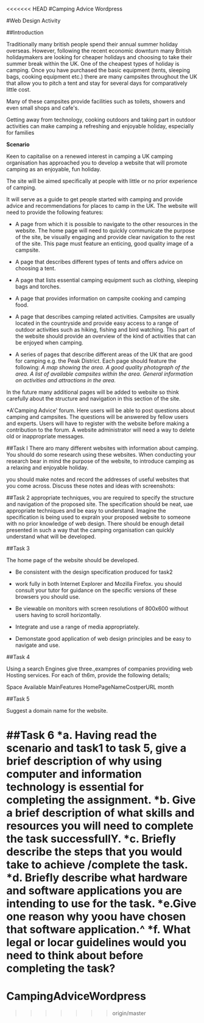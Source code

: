 <<<<<<< HEAD
#Camping Advice Wordpress

#Web Design Activity

##Introduction

Traditionally many british people spend their annual summer holiday overseas. However, following the
recent economic downturn many British holidaymakers are looking for cheaper holidays and choosing
to take their summer break within the UK. 
One of the cheapest types of holiday is camping. Once you have purchased the basic equipment (tents, sleeping bags, cooking equipment etc.) there are many campsites throughout the UK that allow you to pitch a tent and stay for several days for comparatively little cost. 

Many of these campsites provide facilities such as toilets, showers and even small shops and cafe's.

Getting away from technology, cooking outdoors and taking part in outdoor activities can make camping a refreshing and enjoyable holiday, especially for families 

**Scenario**

Keen to capitalise on a renewed interest in camping a UK camping organisation has approached you to develop a website that will promote camping as an enjoyable, fun holiday. 

The site will be aimed specifically at people with little or no prior experience of camping.

It will serve as a guide to get people started with camping and provide advice and recommendations for places to camp in the UK. The website will need to provide the following features:

* A page from which it is possible to navigate to the other resources in the website. The home page will need to quickly communicate the purpose of the site, be visually engaging and provide clear navigation to the rest of the site. This page must feature an enticing, good quality image of a campsite.

* A page that describes different types of tents and offers advice on choosing a tent.

* A page that lists essential camping equipment such as clothing, sleeping bags and torches.

* A page that provides information on campsite cooking and camping food.

* A page that describes camping related activities. Campsites are usually located in the countryside and provide easy access to a range of outdoor activities such as hiking, fishing and bird watching. This part of the website should provide an overview of the kind of activities that can be enjoyed when camping.

* A series of pages that describe different areas of the UK that are good for camping e.g. the Peak District. Each page should feature the following:
_A map showing the area._
_A good quality photograph of the area._
_A list of available campsites within the area._
_General information on activities and attractions in the area._

In the future many additional pages will be added to website so think carefully about the structure and navigation in this section of the site.

*A'Camping Advice' forum. Here users will be able to post questions about camping and campsites.
The questions will be answered by fellow users and experts. Users will have to register with the website before making a contribution to the forum. A website administrator will need a way to delete old or inappropriate messages.

##Task I
There aro many different websites with information about camping. You should do some research using these websites. When conducting your research bear in mind the purpose of the website, to introduce camping as a relaxing and enjoyable holiday. 

you should make notes and record the addresses of useful websites that you come across. Discuss these notes and ideas with screenshots:

##Task 2
appropriate techniques, vou are required to specify the structure and navigation of the proposed
site. The specification should be neat, uae appropriate techniques and be easy to understand.  Imagine the specification is being used to expraln your proposed website to someone with no prior knowledge of web design. There should be enough detail presented in such a way that the camping organisation can quickly understand what will be developed.

##Task 3

The home page of the website should be developed.

* Be consistent with the design specification produced for task2
* work fully in both Internet Explorer and Mozilla Firefox. you should consult your tutor for guidance on the specific versions of these browsers you should use.
* Be viewable on monitors with screen resolutions of 800x600 without users having to scroll
horizontally.
* Integrate and use a range of media appropriately. 

* Demonstate good application of web design principles and be easy to navigate and use.

##Task 4

Using a search Engines give three.,exampres of companies providing web Hosting services. For each
of th6m, provide the following details;

Space   Available   MainFeatures    HomePageNameCostperURL
month

##Task 5

Suggest a domain name for the website.

##Task 6
*a. Having read the scenario and task1 to task 5, give a brief description of why using computer and information technology is essential for completing the assignment.
*b. Give a brief description of what skills and resources you will need to complete the task
successfullY.
*c. Briefly describe the steps that you would take to achieve /complete the task.
*d. Briefly describe what hardware and software applications you are intending to use for the task.
*e.Give one reason why yoou have chosen that software application.^
*f. What legal or locar guidelines would you need to think about before completing the task?
=======
# CampingAdviceWordpress
>>>>>>> origin/master
